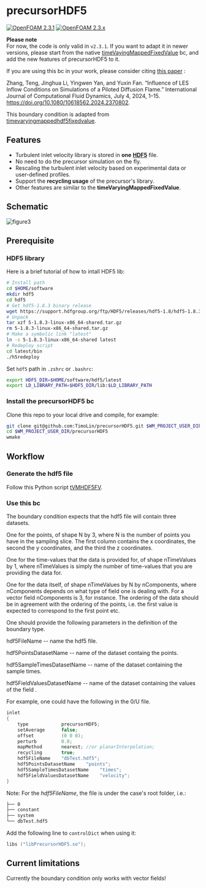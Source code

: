 precursorHDF5
=============
[![OpenFOAM 2.3.1](https://img.shields.io/badge/OpenFOAM-2.3.1-blue)](https://openfoam.org/download/2-3-1-source/)
[![OpenFOAM 2.3.x](https://img.shields.io/badge/OpenFOAM-2.3.x-blue)](https://github.com/OpenFOAM/OpenFOAM-2.3.x)

**Please note**  
For now, the code is only valid in `v2.3.1`. If you want to adapt it in newer versions, please start from the native [timeVayingMappedFixedValue](https://github.com/OpenFOAM/OpenFOAM-dev/blob/master/src/finiteVolume/fields/fvPatchFields/derived/timeVaryingMappedFixedValue/timeVaryingMappedFixedValueFvPatchField.H) bc, and add the new features of precursorHDF5 to it.

If you are using this bc in your work, please consider citing [this paper](https://doi.org/10.1080/10618562.2024.2370802) :

Zhang, Teng, Jinghua Li, Yingwen Yan, and Yuxin Fan. “Influence of LES Inflow Conditions on Simulations of a Piloted Diffusion Flame.” International Journal of Computational Fluid Dynamics, July 4, 2024, 1–15. https://doi.org/10.1080/10618562.2024.2370802.

This boundary condition is adapted from [timevaryingmappedhdf5fixedvalue](https://gitlab.com/chalmers-marine-technology/timevaryingmappedhdf5fixedvalue).

## Features
- Turbulent inlet velocity library is stored in **one** [**HDF5**](https://www.hdfgroup.org/HDF5/) file.
- No need to do the precursor simulation on the fly.
- Rescaling the turbulent inlet velocity based on experimental data or user-defined profiles.
- Support the **recycling usage** of the precursor's library.
- Other features are similar to the **timeVaryingMappedFixedValue**.

## Schematic
![figure3](https://github.com/TimoLin/precursorHDF5/assets/7792396/4a9dcc5d-681f-452a-9a6a-c317e89a6b48)


## Prerequisite
### HDF5 library

Here is a brief tutorial of how to intall HDF5 lib:  
```sh
# Install path
cd $HOME/software
mkdir hdf5
cd hdf5
# Get hdf5-1.8.3 binary release
wget https://support.hdfgroup.org/ftp/HDF5/releases/hdf5-1.8/hdf5-1.8.3/bin/linux-x86_64/5-1.8.3-linux-x86_64-shared.tar.gz
# Unpack 
tar xzf 5-1.8.3-linux-x86_64-shared.tar.gz
rm 5-1.8.3-linux-x86_64-shared.tar.gz
# Make a symbolic link "latest"
ln -s 5-1.8.3-linux-x86_64-shared latest
# Redeploy script
cd latest/bin
./h5redeploy
```
Set `hdf5` path in `.zshrc` or `.bashrc`:
```sh
export HDF5_DIR=$HOME/software/hdf5/latest
export LD_LIBRARY_PATH=$HDF5_DIR/lib:$LD_LIBRARY_PATH
```
### Install the precursorHDF5 bc
Clone this repo to your local drive and compile, for example:
```sh
git clone git@github.com:TimoLin/precursorHDF5.git $WM_PROJECT_USER_DIR/precursorHDF5
cd $WM_PROJECT_USER_DIR/precursorHDF5
wmake
```

## Workflow
### Generate the hdf5 file
Follow this Python script [tVMHDF5FV](https://github.com/TimoLin/pyScriptFoam/tree/master/inletTurb/tVMHDF5FV).  
### Use this bc
The boundary condition expects that the hdf5 file will contain three datasets.

One for the points, of shape N by 3, where N is the number of points you have in the sampling slice.
The first column contains the x coordinates, the second the y coordinates, and the third the z coordinates.

One for the time-values that the data is provided for, of shape nTimeValues by 1, where nTimeValues is simply the number of time-values that you are providing the data for.

One for the data itself, of shape nTimeValues by N by nComponents, where nComponents depends on what type of field one is dealing with.
For a vector field nComponents is 3, for instance.
The ordering of the data should be in agreement with the ordering of the points, i.e. the first value is expected to correspond to the first point etc.

One should provide the following parameters in the definition of the boundary type.

hdf5FileName -- name the hdf5 file.

hdf5PointsDatasetName -- name of the dataset containg the points.

hdf5SampleTimesDatasetName -- name of the dataset containing the sample times.

hdf5FieldValuesDatasetName -- name of the dataset containing the values of the field .

For example, one could have the following in the 0/U file.
```cpp
inlet
{
    type            precursorHDF5;
    setAverage      false;
    offset          (0 0 0);
    perturb         0.0;
    mapMethod       nearest; //or planarInterpolation;
    recycling       true;
    hdf5FileName    "dbTest.hdf5";
    hdf5PointsDatasetName    "points";
    hdf5SampleTimesDatasetName    "times";
    hdf5FieldValuesDatasetName    "velocity";
}
```

Note: For the *hdf5FileName*, the file is under the case's root folder, i.e.:
```sh
├── 0
├── constant   
├── system
└── dbTest.hdf5
```

Add the following line to `controlDict` when using it:
```cpp
libs ("libPrecursorHDF5.so");
```

## Current limitations
Currently the boundary condition only works with vector fields!
